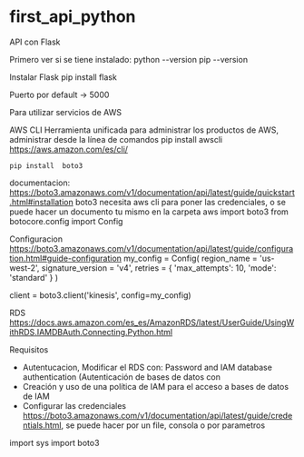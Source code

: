 # first_api_python
 API con Flask

Primero ver si se tiene instalado:
    python --version
    pip --version

Instalar Flask
    pip install flask

Puerto por default -> 5000

Para utilizar servicios de AWS

AWS CLI
Herramienta unificada para administrar los productos de AWS, administrar desde la línea de comandos
    pip install awscli
https://aws.amazon.com/es/cli/

    pip install  boto3
documentacion: https://boto3.amazonaws.com/v1/documentation/api/latest/guide/quickstart.html#installation
 boto3 necesita aws cli para poner las credenciales, o se puede hacer un documento tu mismo en la carpeta aws
import boto3
from botocore.config import Config

Configuracion
https://boto3.amazonaws.com/v1/documentation/api/latest/guide/configuration.html#guide-configuration
my_config = Config(
    region_name = 'us-west-2',
    signature_version = 'v4',
    retries = {
        'max_attempts': 10,
        'mode': 'standard'
    }
)

client = boto3.client('kinesis', config=my_config)

RDS
https://docs.aws.amazon.com/es_es/AmazonRDS/latest/UserGuide/UsingWithRDS.IAMDBAuth.Connecting.Python.html

Requisitos
 * Autentucacion, Modificar el RDS con:
  Password and IAM database authentication (Autenticación de bases de datos con 
 * Creación y uso de una política de IAM para el acceso a bases de datos de IAM
 * Configurar las credenciales
https://boto3.amazonaws.com/v1/documentation/api/latest/guide/credentials.html, se puede hacer por un file, consola o por parametros

 import sys
import boto3
             
                

